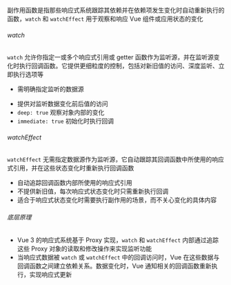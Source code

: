 副作用函数是指那些响应式系统跟踪其依赖并在依赖项发生变化时自动重新执行的函数，`watch` 和 `watchEffect` 用于观察和响应 Vue 组件或应用状态的变化

###### watch

`watch` 允许你指定一或多个响应式引用或 getter 函数作为监听源，并在监听源变化时执行回调函数。它提供更细粒度的控制，包括对新旧值的访问、深度监听、立即执行选项等

* 需明确指定监听的数据源
- 提供对监听数据变化前后值的访问
- `deep: true` 观察对象内部的变化
- `immediate: true` 初始化时执行回调

###### watchEffect

`watchEffect` 无需指定数据源作为监听源，它自动跟踪其回调函数中所使用的响应式引用，并在这些状态变化时重新执行回调函数

- 自动追踪回调函数内部所使用的响应式引用
- 不提供新旧值，每次响应式状态变化时只需重新执行回调
- 适合于响应式状态变化时需要执行副作用的场景，而不关心变化的具体内容

###### 底层原理

- Vue 3 的响应式系统基于 Proxy 实现，`watch` 和 `watchEffect` 内部通过追踪这些 Proxy 对象的读取和修改操作来实现监听功能
- 当响应式数据被 `watch` 或 `watchEffect` 中的回调访问时，Vue 在这些数据与回调函数之间建立依赖关系。数据变化时，Vue 通知相关的回调函数重新执行，实现响应式更新


